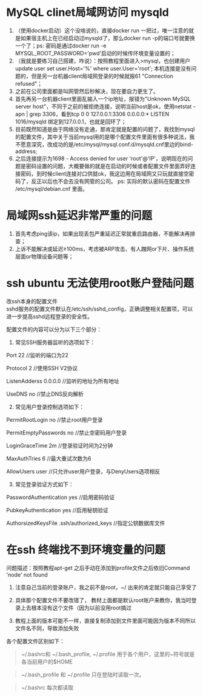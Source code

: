 # MySQL clinet局域网访问 mysqld
1. （使用docker启动）这个没啥说的，直接docker run 一把过，唯一注意的就是如果宿主机上在已经启动过mysqld了，那么docker run -p的端口号就要换一个了；ps: 密码是通过docker run  -e MYSQL_ROOT_PASSWORD='pwd'启动的时候传环境变量设置的；
2. （我就是要练习自己搭建，咋说）：按照教程里面进入>mysql，也创建用户update user set user.Host='%' where user.User='root'; 本机连接是没有问题的，但是另一台机器client局域网登录的时候就报61 "Connection refused"；
3. 之前在公司里面都是叫网管然后秒解决，现在要自力更生了。
4. 首先再另一台机器client里面乱输入一个ip地址，报错为"Unknown MySQL server host"，不同于之前的被拒绝连接，说明当前host是ok，使用netstat -apn | grep 3306，看到tcp        0      0 127.0.0.1:3306          0.0.0.0:*               LISTEN      1016/mysqld         绑定到127.0.0.1，也就是回环了；
5. 目前既然知道是由于网络没有走通，那肯定就是配置的问题了，我找到mysql的配置文件，其中关于当前mysql用的是哪个配置文件里面有很多种说法，我不愿意深究，改成功的是/etc/mysql/mysql.conf.d/mysqld.cnf里边的bind-address;
6. 之后连接提示为1698 - Access denied for user 'root'@'IP'，说明现在的问题是密码设置的问题，大概要做的就是在启动的时候或者配置文件里面弄好连接密码，到时候client连接对口供就ok，我这边用在局域网又只玩就直接空密码了，反正以后也不会去没有网管的公司。 ps: 实际的默认密码在配置文件 /etc/mysql/debian.cnf 里面。


# 局域网ssh延迟非常严重的问题
1. 首先考虑ping该ip，如果出现丢包严重延迟正常就重启路由器，不能解决再排查；
2. 上诉不能解决或延迟≥100ms，考虑被ARP攻击、有人蹭网or下片、操作系统层面or物理设备问题等；

# ssh ubuntu 无法使用root账户登陆问题
改ssh本身的配置文件  
sshd服务的配置文件默认在/etc/ssh/sshd_config，正确调整相关配置项，可以进一步提高sshd远程登录的安全性。

配置文件的内容可以分为以下三个部分：

1. 常见SSH服务器监听的选项如下：

Port 22 //监听的端口为22

Protocol 2 //使用SSH V2协议

ListenAdderss 0.0.0.0 //监听的地址为所有地址

UseDNS no //禁止DNS反向解析

2. 常见用户登录控制选项如下：

PermitRootLogin no //禁止root用户登录

PermitEmptyPasswords no //禁止空密码用户登录

LoginGraceTime 2m //登录验证时间为2分钟

MaxAuthTries 6 //最大重试次数为6

AllowUsers user //只允许user用户登录，与DenyUsers选项相反

3. 常见登录验证方式如下：

PasswordAuthentication yes //启用密码验证

PubkeyAuthentication yes //启用秘钥验证

AuthorsizedKeysFile .ssh/authorized_keys //指定公钥数据库文件

# 在ssh 终端找不到环境变量的问题
问题描述：按照教程apt-get 之后手动在添加到profile文件之后依旧Command 'node' not found

1. 注意自己当前的登录账户，我之前不是root，~/ 出来的肯定就只能自己享受了

2. 具体那个配置文件不要改错了， 教材上面都是默认root账户来教你，我当时登录上去根本没有这个文件（因为以前没用root搞过  

3. 教程上面的版本可能不一样，直接复制添加到文件里面可能因为版本不同所以文件名不同，导致添加失败


各个配置文件区别如下：

> ~/.bashrc和 ~/.bash_profile,  \~/.profile 用于各个用户，这里的\~符号就是各当前用户的$HOME

> ~/.bash_profile 和 ~/.profile 只在登陆时读取一次。

> ~/.bashrc 每次都读取
